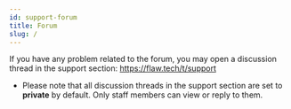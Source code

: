 ```yaml
---
id: support-forum
title: Forum
slug: /
---
```


If you have any problem related to the forum, you may open a discussion thread in the support section: https://flaw.tech/t/support

- Please note that all discussion threads in the support section are set to **private** by default. Only staff members can view or reply to them.
